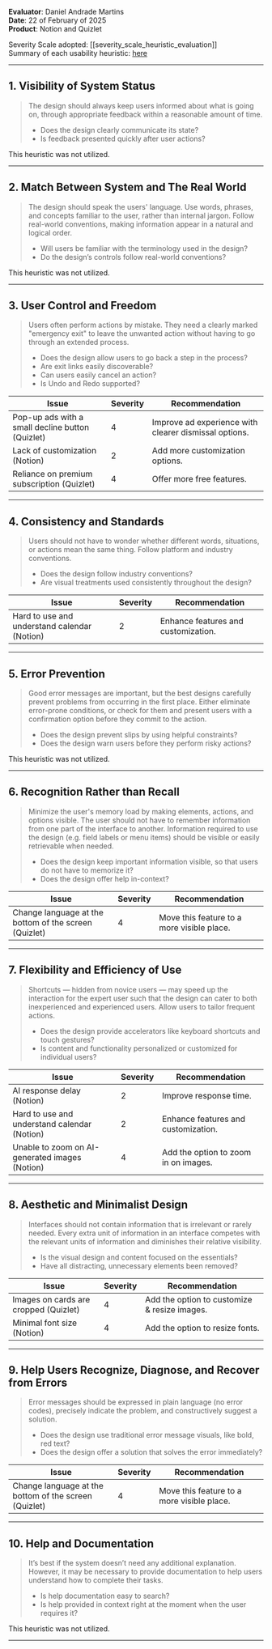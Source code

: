 <!-- This Heuristic Evaluation Workbook replicates the one proposed by the 
Nielsen Norman Group available at: https://media.nngroup.com/media/articles/attachments/Heuristic_Evaluation_Workbook_-_Nielsen_Norman_Group.pdf
-->

**Evaluator**: Daniel Andrade Martins  
**Date**: 22 of February of 2025  
**Product**: Notion and Quizlet  

Severity Scale adopted: [[severity_scale_heuristic_evaluation]]  
Summary of each usability heuristic: [here](https://media.nngroup.com/media/articles/attachments/Heuristic_Summary1-compressed.pdf)  

---

## 1. Visibility of System Status  
> The design should always keep users informed about what is going on, through appropriate feedback within a reasonable amount of time.  
> - Does the design clearly communicate its state?  
> - Is feedback presented quickly after user actions?  

This heuristic was not utilized.  

---

## 2. Match Between System and The Real World  
> The design should speak the users' language. Use words, phrases, and concepts familiar to the user, rather than internal jargon. Follow real-world conventions, making information appear in a natural and logical order.  
> - Will users be familiar with the terminology used in the design?  
> - Do the design’s controls follow real-world conventions?  

This heuristic was not utilized.  

---

## 3. User Control and Freedom  
> Users often perform actions by mistake. They need a clearly marked "emergency exit" to leave the unwanted action without having to go through an extended process.  
> - Does the design allow users to go back a step in the process?  
> - Are exit links easily discoverable?  
> - Can users easily cancel an action?  
> - Is Undo and Redo supported?  

| **Issue**                                            | **Severity** | **Recommendation**                                  |
|------------------------------------------------------|------------|--------------------------------------------------|
| Pop-up ads with a small decline button (Quizlet)    | 4          | Improve ad experience with clearer dismissal options. |
| Lack of customization (Notion)                      | 2          | Add more customization options.                    |
| Reliance on premium subscription (Quizlet)         | 4          | Offer more free features.                          |

---

## 4. Consistency and Standards  
> Users should not have to wonder whether different words, situations, or actions mean the same thing. Follow platform and industry conventions.  
> - Does the design follow industry conventions?  
> - Are visual treatments used consistently throughout the design?  

| **Issue**                                            | **Severity** | **Recommendation**                                  |
|------------------------------------------------------|------------|--------------------------------------------------|
| Hard to use and understand calendar (Notion) | 2        | Enhance features and customization.              |

---

## 5. Error Prevention  
> Good error messages are important, but the best designs carefully prevent problems from occurring in the first place. Either eliminate error-prone conditions, or check for them and present users with a confirmation option before they commit to the action.  
> - Does the design prevent slips by using helpful constraints?  
> - Does the design warn users before they perform risky actions?  

This heuristic was not utilized.  

---

## 6. Recognition Rather than Recall  
> Minimize the user's memory load by making elements, actions, and options visible. The user should not have to remember information from one part of the interface to another. Information required to use the design (e.g. field labels or menu items) should be visible or easily retrievable when needed.  
> - Does the design keep important information visible, so that users do not have to memorize it?  
> - Does the design offer help in-context?  

| **Issue**                            | **Severity** | **Recommendation**               |
|--------------------------------------|------------|---------------------------------|
| Change language at the bottom of the screen (Quizlet) | 4 | Move this feature to a more visible place. |

---

## 7. Flexibility and Efficiency of Use  
> Shortcuts — hidden from novice users — may speed up the interaction for the expert user such that the design can cater to both inexperienced and experienced users. Allow users to tailor frequent actions.  
> - Does the design provide accelerators like keyboard shortcuts and touch gestures?  
> - Is content and functionality personalized or customized for individual users?  

| **Issue**                            | **Severity** | **Recommendation**               |
|--------------------------------------|------------|---------------------------------|
| AI response delay (Notion)           | 2          | Improve response time.          |
| Hard to use and understand calendar (Notion) | 2 | Enhance features and customization. |
| Unable to zoom on AI-generated images (Notion) | 4 | Add the option to zoom in on images. |

---

## 8. Aesthetic and Minimalist Design  
> Interfaces should not contain information that is irrelevant or rarely needed. Every extra unit of information in an interface competes with the relevant units of information and diminishes their relative visibility.  
> - Is the visual design and content focused on the essentials?  
> - Have all distracting, unnecessary elements been removed?  

| **Issue**                            | **Severity** | **Recommendation**               |
|--------------------------------------|------------|---------------------------------|
| Images on cards are cropped (Quizlet) | 4         | Add the option to customize & resize images. |
| Minimal font size (Notion)           | 4         | Add the option to resize fonts. |

---

## 9. Help Users Recognize, Diagnose, and Recover from Errors  
> Error messages should be expressed in plain language (no error codes), precisely indicate the problem, and constructively suggest a solution.  
> - Does the design use traditional error message visuals, like bold, red text?  
> - Does the design offer a solution that solves the error immediately?  

| **Issue**                            | **Severity** | **Recommendation**               |
|--------------------------------------|------------|---------------------------------|
| Change language at the bottom of the screen (Quizlet) | 4 | Move this feature to a more visible place. |

---

## 10. Help and Documentation  
> It’s best if the system doesn’t need any additional explanation. However, it may be necessary to provide documentation to help users understand how to complete their tasks.  
> - Is help documentation easy to search?  
> - Is help provided in context right at the moment when the user requires it?  

This heuristic was not utilized.  

---
